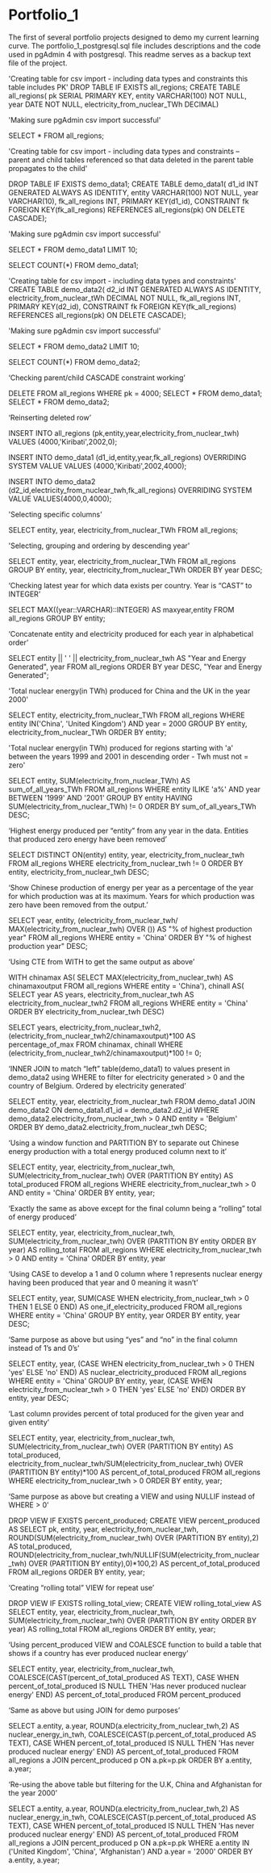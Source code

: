 # Portfolio_1
The first of several portfolio projects designed to demo my current learning curve.
The portfolio_1_postgresql.sql file includes descriptions and the code used in pgAdmin 4 with postgresql.
This readme serves as a backup text file of the project.
















'Creating table for csv import - including data types and constraints this table includes PK'
DROP TABLE IF EXISTS all_regions;
CREATE TABLE all_regions(
   pk SERIAL PRIMARY KEY,
   entity VARCHAR(100) NOT NULL,
   year DATE NOT NULL,
   electricity_from_nuclear_TWh DECIMAL)


'Making sure pgAdmin csv import successful'

SELECT * FROM all_regions;

'Creating table for csv import - including data types and constraints – parent and child tables referenced so that data deleted in the parent table propagates to the child'

DROP TABLE IF EXISTS demo_data1;
CREATE TABLE demo_data1(
   d1_id INT GENERATED ALWAYS AS IDENTITY,
   entity VARCHAR(100) NOT NULL,
   year VARCHAR(10),
   fk_all_regions INT,
   PRIMARY KEY(d1_id),
   CONSTRAINT fk
      FOREIGN KEY(fk_all_regions)
REFERENCES all_regions(pk)
ON DELETE CASCADE);

'Making sure pgAdmin csv import successful'

SELECT * FROM demo_data1
LIMIT 10;

SELECT COUNT(*) FROM demo_data1;

'Creating table for csv import - including data types and constraints'
CREATE TABLE demo_data2(
   d2_id INT GENERATED ALWAYS AS IDENTITY,
   electricity_from_nuclear_tWh DECIMAL NOT NULL,
   fk_all_regions INT,
   PRIMARY KEY(d2_id),
   CONSTRAINT fk
      FOREIGN KEY(fk_all_regions) 
	REFERENCES all_regions(pk)
ON DELETE CASCADE);

'Making sure pgAdmin csv import successful'

SELECT * FROM demo_data2
LIMIT 10;

SELECT COUNT(*) FROM demo_data2;

‘Checking parent/child CASCADE constraint working’

DELETE FROM all_regions
WHERE pk = 4000;
SELECT * FROM demo_data1; 
SELECT * FROM demo_data2;

‘Reinserting deleted row’

INSERT INTO all_regions
(pk,entity,year,electricity_from_nuclear_twh)
VALUES (4000,'Kiribati',2002,0);

INSERT INTO demo_data1
(d1_id,entity,year,fk_all_regions)
OVERRIDING SYSTEM VALUE
VALUES (4000,'Kiribati',2002,4000);

INSERT INTO demo_data2
(d2_id,electricity_from_nuclear_twh,fk_all_regions)
OVERRIDING SYSTEM VALUE
VALUES(4000,0,4000);

'Selecting specific columns'

SELECT entity, year, electricity_from_nuclear_TWh FROM all_regions;

'Selecting, grouping and ordering by descending year'

SELECT entity, year, electricity_from_nuclear_TWh FROM all_regions
GROUP BY entity, year, electricity_from_nuclear_TWh
ORDER BY year DESC;

‘Checking latest year for which data exists per country. Year is “CAST” to INTEGER’

SELECT MAX((year::VARCHAR)::INTEGER) AS maxyear,entity FROM all_regions
GROUP BY entity;


‘Concatenate entity and electricity produced for each year in alphabetical order’

SELECT 
entity || ' ' || electricity_from_nuclear_twh AS "Year and Energy Generated", year 
FROM all_regions
ORDER BY year DESC, "Year and Energy Generated";

'Total nuclear energy(in TWh) produced for China and the UK 
in the year 2000'

SELECT entity, electricity_from_nuclear_TWh 
FROM all_regions
WHERE entity IN('China', 'United Kingdom') 
AND year = 2000
GROUP BY entity, electricity_from_nuclear_TWh
ORDER BY entity;

'Total nuclear energy(in TWh) produced for regions starting with 'a' between
the years 1999 and 2001 in descending order - Twh must not = zero'

SELECT entity, SUM(electricity_from_nuclear_TWh) AS sum_of_all_years_TWh 
FROM all_regions
WHERE entity ILIKE 'a%' 
AND year BETWEEN '1999' AND '2001'
GROUP BY entity
HAVING SUM(electricity_from_nuclear_TWh) != 0
ORDER BY sum_of_all_years_TWh DESC;


‘Highest energy produced per “entity” from any year in the data. Entities that produced zero energy have been removed’

SELECT DISTINCT ON(entity) entity, year, electricity_from_nuclear_twh
FROM all_regions
WHERE electricity_from_nuclear_twh != 0
ORDER BY entity, electricity_from_nuclear_twh DESC;

‘Show Chinese production of energy per year as a percentage of the year for which production was at its maximum. Years for which production was zero have been removed from the output.’

SELECT
 year,  entity, (electricity_from_nuclear_twh/ MAX(electricity_from_nuclear_twh) 
  OVER ()) AS "% of highest production year"
FROM all_regions
WHERE   entity = 'China'
ORDER BY "% of highest production year" DESC;

‘Using CTE from WITH to get the same output as above’

WITH chinamax AS(
SELECT MAX(electricity_from_nuclear_twh) AS chinamaxoutput
FROM all_regions
WHERE entity = 'China'),
chinall AS(
SELECT year AS years, electricity_from_nuclear_twh AS electricity_from_nuclear_twh2
FROM all_regions
WHERE entity = 'China'
ORDER BY electricity_from_nuclear_twh DESC)

SELECT 
years, electricity_from_nuclear_twh2, 
(electricity_from_nuclear_twh2/chinamaxoutput)*100 AS percentage_of_max
FROM chinamax, chinall
WHERE (electricity_from_nuclear_twh2/chinamaxoutput)*100 != 0;


‘INNER JOIN to match “left” table(demo_data1) to values present in demo_data2 using WHERE to filter for electricity generated > 0 and the country of Belgium. Ordered by electricity generated’

SELECT entity, year, electricity_from_nuclear_twh
FROM demo_data1
JOIN demo_data2 
ON demo_data1.d1_id = demo_data2.d2_id
WHERE demo_data2.electricity_from_nuclear_twh > 0
AND entity = 'Belgium'
ORDER BY demo_data2.electricity_from_nuclear_twh DESC;

‘Using a window function and PARTITION BY to separate out Chinese energy production with a total energy produced column next to it’

SELECT entity, year, electricity_from_nuclear_twh, 
SUM(electricity_from_nuclear_twh) 
OVER (PARTITION BY entity) AS total_produced
FROM all_regions
WHERE electricity_from_nuclear_twh > 0 AND entity = 'China'
ORDER BY entity, year;

‘Exactly the same as above except for the final column being a “rolling” total of energy produced’

SELECT entity, year, electricity_from_nuclear_twh, 
SUM(electricity_from_nuclear_twh) 
OVER (PARTITION BY entity ORDER BY year) AS rolling_total
FROM all_regions
WHERE electricity_from_nuclear_twh > 0 AND entity = 'China'
ORDER BY entity, year

‘Using CASE to develop a 1 and 0 column where 1 represents nuclear energy having been produced that year and 0 meaning it wasn’t’

SELECT entity, year,
SUM(CASE WHEN electricity_from_nuclear_twh > 0 THEN 1 ELSE 0 END)
AS one_if_electricity_produced
FROM all_regions
WHERE entity = 'China'
GROUP BY entity, year
ORDER BY entity, year DESC;

‘Same purpose as above but using “yes” and “no” in the final column instead of 1’s and 0’s’

SELECT entity, year,
(CASE WHEN electricity_from_nuclear_twh > 0 THEN 'yes' ELSE 'no' END)
AS nuclear_electricity_produced
FROM all_regions
WHERE entity = 'China'
GROUP BY entity, year, 
(CASE WHEN electricity_from_nuclear_twh > 0 THEN 'yes' ELSE 'no' END)
ORDER BY entity, year DESC;

‘Last column provides percent of total produced for the given year and given entity’

SELECT entity, year, electricity_from_nuclear_twh, 
SUM(electricity_from_nuclear_twh) 
OVER (PARTITION BY entity) AS total_produced, 
electricity_from_nuclear_twh/SUM(electricity_from_nuclear_twh) 
OVER (PARTITION BY entity)*100 AS percent_of_total_produced
FROM all_regions
WHERE electricity_from_nuclear_twh > 0 
ORDER BY entity, year;


‘Same purpose as above but creating a VIEW and using NULLIF instead of WHERE > 0’

DROP VIEW IF EXISTS percent_produced;
CREATE VIEW percent_produced AS
SELECT 
pk, entity, year, electricity_from_nuclear_twh, 
ROUND(SUM(electricity_from_nuclear_twh) 
OVER (PARTITION BY entity),2) AS total_produced, 
ROUND(electricity_from_nuclear_twh/NULLIF(SUM(electricity_from_nuclear_twh) OVER (PARTITION BY entity),0)*100,2) 
AS percent_of_total_produced
FROM all_regions
ORDER BY entity, year;

‘Creating “rolling total” VIEW for repeat use’

DROP VIEW IF EXISTS rolling_total_view;
CREATE VIEW rolling_total_view AS
SELECT 
entity, year, electricity_from_nuclear_twh, 
SUM(electricity_from_nuclear_twh) 
OVER (PARTITION BY entity ORDER BY year) AS rolling_total
FROM all_regions
ORDER BY entity, year;


‘Using percent_produced VIEW and COALESCE function to build a table that shows if a country has ever produced nuclear energy’

SELECT entity, year, electricity_from_nuclear_twh, 
COALESCE(CAST(percent_of_total_produced AS TEXT), 
CASE WHEN percent_of_total_produced IS NULL 
THEN 'Has never produced nuclear energy' END) 
AS percent_of_total_produced
FROM percent_produced

‘Same as above but using JOIN for demo purposes’

SELECT 
a.entity, a.year, ROUND(a.electricity_from_nuclear_twh,2) AS nuclear_energy_in_twh, 
COALESCE(CAST(p.percent_of_total_produced AS TEXT), 
CASE WHEN percent_of_total_produced IS NULL 
THEN 'Has never produced nuclear energy' END) 
AS percent_of_total_produced
FROM all_regions a
JOIN percent_produced p
ON a.pk=p.pk
ORDER BY a.entity, a.year;


‘Re-using the above table but filtering for the U.K, China and Afghanistan for the year 2000’

SELECT 
a.entity, a.year, ROUND(a.electricity_from_nuclear_twh,2) AS nuclear_energy_in_twh, 
COALESCE(CAST(p.percent_of_total_produced AS TEXT), 
CASE WHEN percent_of_total_produced IS NULL 
THEN 'Has never produced nuclear energy' END) AS percent_of_total_produced
FROM all_regions a
JOIN percent_produced p
ON a.pk=p.pk
WHERE a.entity IN ('United Kingdom', 'China', 'Afghanistan') AND a.year = '2000'
ORDER BY a.entity, a.year;
